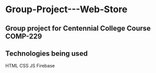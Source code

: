 # Group-Project---Web-Store

## Group project for Centennial College Course COMP-229 

## Technologies being used 

HTML 
CSS 
JS 
Firebase
